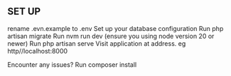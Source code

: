 
## SET UP

rename .evn.example to .env
Set up your database configuration
Run php artisan migrate
Run nvm run dev (ensure you using node version 20 or newer)
Run php artisan serve
Visit application at address. eg http//localhost:8000

Encounter any issues? Run composer install

